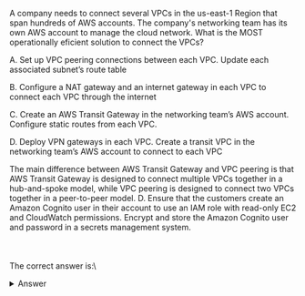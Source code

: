 A company needs to connect several VPCs in the us-east-1 Region that span hundreds of AWS accounts. The company's networking team has its own AWS account to manage the cloud network. What is the MOST operationally eficient solution to connect the VPCs? 

A. Set up VPC peering connections between each VPC. Update each associated subnet’s route table 

B. Configure a NAT gateway and an internet gateway in each VPC to connect each VPC through the internet 

C. Create an AWS Transit Gateway in the networking team’s AWS account. Configure static routes from each VPC. 

D. Deploy VPN gateways in each VPC. Create a transit VPC in the networking team’s AWS account to connect to each VPC

The main difference between AWS Transit Gateway and VPC peering is that AWS Transit Gateway is designed to connect multiple VPCs together in a hub-and-spoke model, while VPC peering is designed to connect two VPCs together in a peer-to-peer model.
D. Ensure that the customers create an Amazon Cognito user in their account to use an IAM role with read-only EC2 and CloudWatch permissions. Encrypt and store the Amazon Cognito user and password in a secrets management system.
\
\
\
\
The correct answer is:\
<details markdown=1><summary markdown='span'>Answer</summary>
<b>C</b>

**C. Create an AWS Transit Gateway in the networking team’s AWS account. Configure static routes from each VPC.**

### Explanation:

- **AWS Transit Gateway:**
    - **Operational Efficiency:** AWS Transit Gateway provides a highly scalable and operationally efficient solution for connecting multiple VPCs across multiple AWS accounts. It acts as a hub that controls how traffic is routed among all the connected networks, which are known as spokes. With a Transit Gateway, you can easily connect multiple VPCs without the need for creating and managing multiple VPC peering connections.
    - **Centralized Management:** By creating the Transit Gateway in the networking team’s AWS account, the company can centralize management and control of network traffic. This centralization simplifies network architecture and management because all the routing configurations and policies can be managed in a single place.
    - **Scalability:** AWS Transit Gateway is designed to scale to connect thousands of VPCs. It eliminates the complexity and operational overhead of managing a mesh of VPC peering connections, especially when connecting hundreds of VPCs across many AWS accounts.

### Why Other Options Are Less Suitable:

- **A. VPC Peering Connections:**
    - **Complexity and Scalability Issues:** VPC peering is a point-to-point connection between two VPCs. While this might work for a few VPCs, it becomes unmanageable and highly complex when dealing with hundreds of VPCs across multiple AWS accounts. The need to create and manage individual peering connections and update each subnet’s route table for every new connection significantly increases operational overhead.

- **B. NAT Gateway and Internet Gateway:**
    - **Security and Efficiency Concerns:** This option involves routing traffic through the internet using NAT and internet gateways, which is not secure or efficient for private internal communication between VPCs. This approach increases latency, exposes internal traffic to potential security risks, and is not a recommended practice for connecting VPCs that are within the same AWS Region.

- **D. VPN Gateways and Transit VPC:**
    - **Operational Overhead and Complexity:** This solution involves deploying VPN gateways in each VPC and creating a transit VPC in the networking team’s AWS account. While this setup can provide connectivity, it introduces significant operational complexity and overhead. It requires setting up and managing multiple VPN connections, which is less efficient and more complex than using AWS Transit Gateway. A Transit Gateway is specifically designed to replace the transit VPC pattern with a simpler and more scalable solution.

Given these considerations, **Option C** is the **MOST operationally efficient** solution for connecting several VPCs across hundreds of AWS accounts. It simplifies network management, provides better scalability, and reduces the overall complexity compared to other options.
</details>